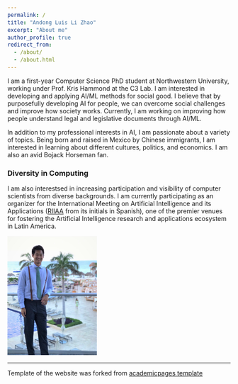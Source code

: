 ```yaml
---
permalink: /
title: "Andong Luis Li Zhao"
excerpt: "About me"
author_profile: true
redirect_from: 
  - /about/
  - /about.html
---
```


I am a first-year Computer Science PhD student at Northwestern University, working under Prof. Kris Hammond at the C3 Lab. I am interested in developing and applying AI/ML methods for social good. I believe that by purposefully developing AI for people, we can overcome social challenges and improve how society works. Currently, I am working on improving how people understand legal and legislative documents through AI/ML.

In addition to my professional interests in AI, I am passionate about a variety of topics. Being born and raised in Mexico by Chinese immigrants, I am interested in learning about different cultures, politics, and economics. I am also an avid Bojack Horseman fan.

### Diversity in Computing

I am also interestsed in increasing participation and visibility of computer scientists from diverse backgrounds. I am currently participating as an organizer for the International Meeting on Artificial Intelligence and its Applications ([RIIAA](https://riiaa.org/) from its initials in Spanish), one of the premier venues for fostering the Artificial Intelligence research and applications ecosystem in Latin America. 

<img src='/images/full-body-pic.jpg' width="40%">

------
Template of the website was forked from [academicpages template](https://github.com/academicpages/academicpages.github.io)
